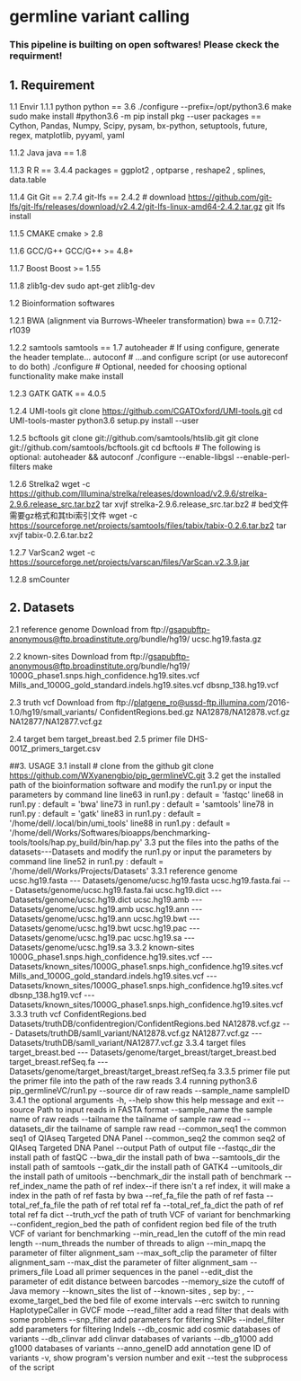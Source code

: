 # germline variant calling

### This pipeline is builting on open softwares! Please ckeck the requirment!


## 1. Requirement
   1.1 Envir
   1.1.1 python
       python == 3.6
       ./configure --prefix=/opt/python3.6
       make
       sudo make install
       #python3.6 -m pip install pkg --user
       packages == Cython, Pandas, Numpy, Scipy, pysam, bx-python, setuptools, future, regex, matplotlib, pyyaml, yaml

   1.1.2 Java
       java == 1.8

   1.1.3 R
       R == 3.4.4
       packages = ggplot2 , optparse , reshape2 , splines, data.table

   1.1.4 Git
       Git == 2.7.4
       git-lfs == 2.4.2
       # download https://github.com/git-lfs/git-lfs/releases/download/v2.4.2/git-lfs-linux-amd64-2.4.2.tar.gz
         git lfs install

   1.1.5 CMAKE
       cmake > 2.8

   1.1.6 GCC/G++
       GCC/G++ >= 4.8+

   1.1.7 Boost
       Boost >= 1.55

   1.1.8 zlib1g-dev
       sudo apt-get zlib1g-dev

   1.2 Bioinformation softwares

   1.2.1 BWA (alignment via Burrows-Wheeler transformation)
       bwa == 0.7.12-r1039

   1.2.2 samtools
       samtools == 1.7
        autoheader     # If using configure, generate the header template...
        autoconf       # ...and configure script (or use autoreconf to do both)
        ./configure    # Optional, needed for choosing optional functionality
        make
        make install

   1.2.3 GATK
       GATK == 4.0.5

   1.2.4 UMI-tools
       git clone https://github.com/CGATOxford/UMI-tools.git
       cd UMI-tools-master
       python3.6 setup.py install --user

   1.2.5 bcftools
       git clone git://github.com/samtools/htslib.git 
       git clone git://github.com/samtools/bcftools.git 
       cd bcftools 
       # The following is optional: 
       autoheader && autoconf
       ./configure --enable-libgsl --enable-perl-filters 
       make

   1.2.6 Strelka2
       wget -c https://github.com/Illumina/strelka/releases/download/v2.9.6/strelka-2.9.6.release_src.tar.bz2
       tar xvjf strelka-2.9.6.release_src.tar.bz2
       # bed文件需要gz格式和其tbi索引文件
       wget -c https://sourceforge.net/projects/samtools/files/tabix/tabix-0.2.6.tar.bz2
       tar xvjf  tabix-0.2.6.tar.bz2 

   1.2.7 VarScan2
       wget -c https://sourceforge.net/projects/varscan/files/VarScan.v2.3.9.jar

   1.2.8 smCounter

## 2. Datasets
   2.1 reference genome
       Download from ftp://gsapubftp-anonymous@ftp.broadinstitute.org/bundle/hg19/
       ucsc.hg19.fasta.gz
      
   2.2 known-sites
       Download from ftp://gsapubftp-anonymous@ftp.broadinstitute.org/bundle/hg19/
       1000G_phase1.snps.high_confidence.hg19.sites.vcf
       Mills_and_1000G_gold_standard.indels.hg19.sites.vcf
       dbsnp_138.hg19.vcf

   2.3 truth vcf
       Download from ftp://platgene_ro@ussd-ftp.illumina.com/2016-1.0/hg19/small_variants/
       ConfidentRegions.bed.gz
       NA12878/NA12878.vcf.gz
       NA12877/NA12877.vcf.gz
   
   2.4 target bem 
       target_breast.bed
   2.5 primer file
       DHS-001Z_primers_target.csv

##3. USAGE 
   3.1 install 
     # clone from the github
     git clone https://github.com/WXyanengbio/pip_germlineVC.git
   3.2 get the installed path of the bioinformation software and modify the run1.py or input the parameters by command line
     line63 in run1.py :  default = 'fastqc'
     line68 in run1.py :  default = 'bwa'
     line73 in run1.py :  default = 'samtools'
     line78 in run1.py :  default = 'gatk'
     line83 in run1.py :  default = '/home/dell/.local/bin/umi_tools'
     line88 in run1.py :  default = '/home/dell/Works/Softwares/bioapps/benchmarking-tools/tools/hap.py_build/bin/hap.py'
   3.3 put the files into the paths of the datasets---Datasets and modify the run1.py or input the parameters by command line
     line52 in run1.py : default = '/home/dell/Works/Projects/Datasets'
     3.3.1 reference genome
         ucsc.hg19.fasta  --- Datasets/genome/ucsc.hg19.fasta
         ucsc.hg19.fasta.fai  --- Datasets/genome/ucsc.hg19.fasta.fai 
         ucsc.hg19.dict  --- Datasets/genome/ucsc.hg19.dict
         ucsc.hg19.amb  --- Datasets/genome/ucsc.hg19.amb
         ucsc.hg19.ann  --- Datasets/genome/ucsc.hg19.ann
         ucsc.hg19.bwt  --- Datasets/genome/ucsc.hg19.bwt
         ucsc.hg19.pac --- Datasets/genome/ucsc.hg19.pac
         ucsc.hg19.sa --- Datasets/genome/ucsc.hg19.sa
     3.3.2 known-sites
         1000G_phase1.snps.high_confidence.hg19.sites.vcf  --- Datasets/known_sites/1000G_phase1.snps.high_confidence.hg19.sites.vcf 
         Mills_and_1000G_gold_standard.indels.hg19.sites.vcf  --- Datasets/known_sites/1000G_phase1.snps.high_confidence.hg19.sites.vcf 
         dbsnp_138.hg19.vcf  --- Datasets/known_sites/1000G_phase1.snps.high_confidence.hg19.sites.vcf 
     3.3.3 truth vcf 
         ConfidentRegions.bed Datasets/truthDB/confidentregion/ConfidentRegions.bed
         NA12878.vcf.gz ---  Datasets/truthDB/samll_variant/NA12878.vcf.gz
         NA12877.vcf.gz ---  Datasets/truthDB/samll_variant/NA12877.vcf.gz
     3.3.4 target files
         target_breast.bed  --- Datasets/genome/target_breast/target_breast.bed 
         target_breast.refSeq.fa ---Datasets/genome/target_breast/target_breast.refSeq.fa
     3.3.5 primer file
         put the primer file into the path of the raw reads
   3.4 running
     python3.6 pip_germlineVC/run1.py --source  dir of raw reads --sample_name sampleID
   3.4.1 the optional arguments
        -h, --help                         show this help message and exit
       --source                            Path to input reads in FASTA format
       --sample_name                       the sample name of raw reads
       --tailname                          the tailname of sample raw read
       --datasets_dir                      the tailname of sample raw read
      --common_seq1                        the common seq1 of QIAseq Targeted DNA Panel
      --common_seq2                        the common seq2 of QIAseq Targeted DNA Panel
      --output                             Path of output file
      --fastqc_dir                         the install path of fastQC
      --bwa_dir                            the install path of bwa
      --samtools_dir                       the install path of samtools
      --gatk_dir                           the install path of GATK4
      --umitools_dir                       the install path of umitools
      --benchmark_dir                      the install path of benchmark
      --ref_index_name                     the path of ref index--if there isn't a ref index, it will make a index in the path of ref fasta by bwa
      --ref_fa_file                        the path of ref fasta
      --total_ref_fa_file                  the path of ref total ref fa
      --total_ref_fa_dict                  the path of ref total ref fa dict
      --truth_vcf                          the path of truth VCF of variant for benchmarking
      --confident_region_bed               the path of confident region bed file of the truth VCF of variant for benchmarking
      --min_read_len                       the cutoff of the min read length
      --num_threads                        the number of threads to align
      --min_mapq                           the parameter of filter alignment_sam
      --max_soft_clip                      the parameter of filter alignment_sam
      --max_dist                           the parameter of filter alignment_sam
      --primers_file                       Load all primer sequences in the panel
      --edit_dist                          the parameter of edit distance between barcodes
      --memory_size                        the cutoff of Java memory
      --known_sites                        the list of --known-sites , sep by: ,
      --exome_target_bed                   the bed file of exome intervals
      --erc                                switch to running HaplotypeCaller in GVCF mode
      --read_filter                        add a read filter that deals with some problems
      --snp_filter                         add parameters for filtering SNPs
      --indel_filter                       add parameters for filtering Indels
      --db_cosmic                          add cosmic databases of variants
      --db_clinvar                         add clinvar databases of variants
      --db_g1000                           add g1000 databases of variants
      --anno_geneID                        add annotation gene ID of variants
      -v,                                  show program's version number and exit
      --test                               the subprocess of the script
